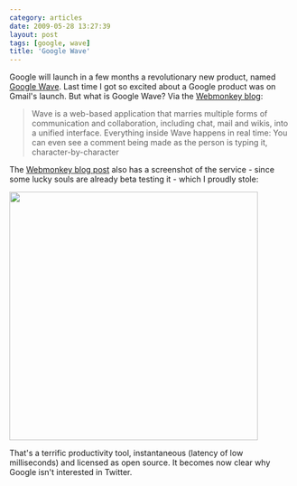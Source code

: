 ```yaml
---
category: articles
date: 2009-05-28 13:27:39
layout: post
tags: [google, wave]
title: 'Google Wave'
---
```


<p>Google will launch in a few months a revolutionary new product, named <a href="http://wave.google.com/">Google Wave</a>. Last time I got so excited about a Google product was on Gmail's launch.  But what is Google Wave? Via the <a href="http://www.webmonkey.com/blog/Google_Waves_Goodbye_to_E-Mail__Welcomes_Real-Time_Communication">Webmonkey blog</a>:</p>

<blockquote>Wave is a web-based application that marries multiple forms of communication and collaboration, including chat, mail and wikis, into a unified interface. Everything inside Wave happens in real time: You can even see a comment being made as the person is typing it, character-by-character</blockquote>

<p>The <a href="http://www.webmonkey.com/blog/Google_Waves_Goodbye_to_E-Mail__Welcomes_Real-Time_Communication">Webmonkey blog post</a> also has a screenshot of the service - since some lucky souls are already beta testing it - which I proudly stole:</p>

<a href="https://joaobordalo.com/images/static/blog/waveuismall.jpeg"><img width="440" src="https://joaobordalo.com/images/static/blog/waveuismall.jpeg"></a>

<p>That's a terrific productivity tool, instantaneous (latency of low milliseconds) and licensed as open source. It becomes now clear why Google isn't interested in Twitter.</p>
